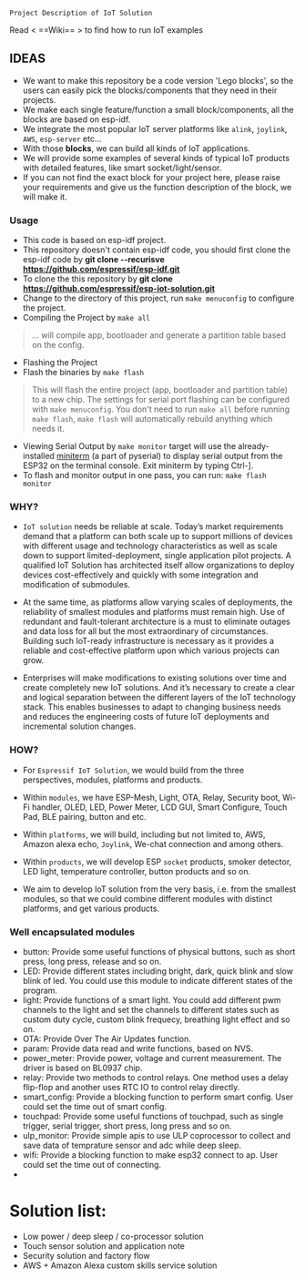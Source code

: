 `Project Description of IoT Solution`

Read < ==Wiki== >  to find how to run IoT examples

## IDEAS
* We want to make this repository be a code version 'Lego blocks', so the users can easily pick the blocks/components that they need in their projects.
* We make each single feature/function a small block/components, all the blocks are based on esp-idf.
* We integrate the most popular IoT server platforms like `alink`, `joylink`, `AWS`, `esp-server` etc...
* With those **blocks**, we can build all kinds of IoT applications.
* We will provide some examples of several kinds of typical IoT products with detailed features, like smart socket/light/sensor.
* If you can not find the exact block for your project here, please raise your requirements and give us the function description of the block, we will make it. 




### Usage
* This code is based on esp-idf project.
* This repository doesn't contain esp-idf code, you should first clone the esp-idf code by **git clone --recurisve  https://github.com/espressif/esp-idf.git**
* To clone the this repository by **git clone https://github.com/espressif/esp-iot-solution.git**
* Change to the directory of this project, run `make menuconfig` to configure the project.
* Compiling the Project by `make all`
> ... will compile app, bootloader and generate a partition table based on the config.
*  Flashing the Project
* Flash the binaries by `make flash`
> This will flash the entire project (app, bootloader and partition table) to a new chip. The settings for serial port flashing can be configured with `make menuconfig`.
> You don't need to run `make all` before running `make flash`, `make flash` will automatically rebuild anything which needs it.
* Viewing Serial Output by `make monitor` target will use the already-installed [miniterm](http://pyserial.readthedocs.io/en/latest/tools.html#module-serial.tools.miniterm) (a part of pyserial) to display serial output from the ESP32 on the terminal console.
Exit miniterm by typing Ctrl-].
* To flash and monitor output in one pass, you can run: `make flash monitor`


### WHY?
* `IoT solution` needs be reliable at scale. Today’s market requirements demand that a platform can both scale up to support millions of devices with different usage and technology characteristics as well as scale down to support limited-deployment, single application pilot projects. A qualified IoT Solution has architected itself allow organizations to deploy devices cost-effectively and quickly with some integration and modification of submodules. 

* At the same time, as platforms allow varying scales of deployments, the reliability of smallest modules and platforms must remain high. Use of redundant and fault-tolerant architecture is a must to eliminate outages and data loss for all but the most extraordinary of circumstances. Building such IoT-ready infrastructure is necessary as it provides a reliable and cost-effective platform upon which various projects can grow.

* Enterprises will make modifications to existing solutions over time and create completely new IoT solutions. And it’s necessary to create a clear and logical separation between the different layers of the IoT technology stack. This enables businesses to adapt to changing business needs and reduces the engineering costs of future IoT deployments and incremental solution changes.

### HOW?


* For `Espressif IoT Solution`, we would build from the three perspectives, modules, platforms and products.

* Within `modules`, we have ESP-Mesh, Light, OTA, Relay, Security boot, Wi-Fi handler, OLED, LED,  Power Meter, LCD GUI, Smart Configure, Touch Pad, BLE pairing, button and etc.

* Within `platforms`, we will build, including but not limited to, AWS, Amazon alexa echo, `Joylink`, We-chat connection and among others.

* Within `products`, we will develop ESP `socket` products, smoker detector, LED light, temperature controller, button products and so on.

* We aim to develop IoT solution from the very basis, i.e. from the smallest modules, so that we could combine different modules with distinct platforms, and get various products.


### Well encapsulated modules

* button: Provide some useful functions of physical buttons, such as short press, long press, release and so on.
* LED: Provide different states including bright, dark, quick blink and slow blink of led. You could use this module to indicate different states of the program.
* light: Provide functions of a smart light. You could add different pwm channels to the light and set the channels to different states such as custom duty cycle, custom blink frequecy, breathing light effect and so on.
* OTA: Provide Over The Air Updates function.
* param: Provide data read and write functions, based on NVS.
* power_meter: Provide power, voltage and current measurement. The driver is based on BL0937 chip.
* relay: Provide two methods to control relays. One method uses a delay flip-flop and another uses RTC IO to control relay directly.
* smart_config: Provide a blocking function to perform smart config. User could set the time out of smart config.
* touchpad: Provide some useful functions of touchpad, such as single trigger, serial trigger, short press, long press and so on.
* ulp_monitor: Provide simple apis to use ULP coprocessor to collect and save data of temprature sensor and adc while deep sleep.
* wifi: Provide a blocking function to make esp32 connect to ap. User could set the time out of connecting.
* 

# Solution list:

* Low power / deep sleep / co-processor solution
* Touch sensor solution and application note
* Security solution and factory flow
* AWS + Amazon Alexa custom skills service solution